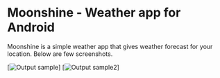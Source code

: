 # Moonshine - Weather app for Android

Moonshine is a simple weather app that gives weather forecast for your location. Below are few screenshots. 

[![Output sample](http://i.imgur.com/aYk6zVl.png)]
[![Output sample2](http://i.imgur.com/hpzqzdA.png)]
